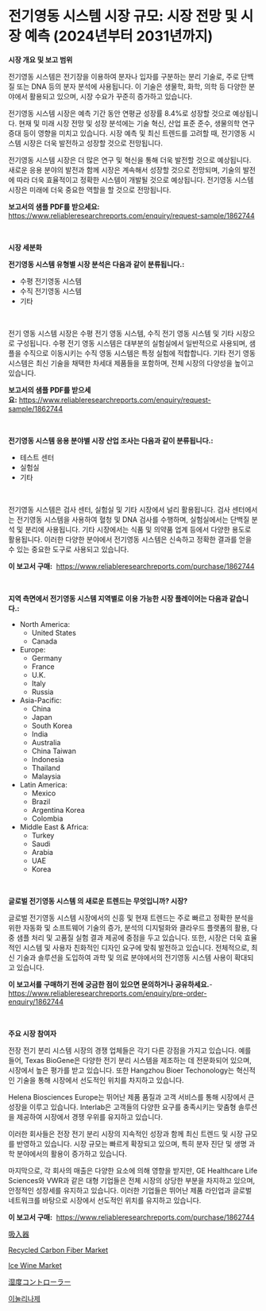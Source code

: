 <p><h1>전기영동 시스템 시장 규모: 시장 전망 및 시장 예측 (2024년부터 2031년까지)</h1></p><p><strong>시장 개요 및 보고 범위</strong></p>
<p><p>전기영동 시스템은 전기장을 이용하여 분자나 입자를 구분하는 분리 기술로, 주로 단백질 또는 DNA 등의 분자 분석에 사용됩니다. 이 기술은 생물학, 화학, 의학 등 다양한 분야에서 활용되고 있으며, 시장 수요가 꾸준히 증가하고 있습니다.</p><p>전기영동 시스템 시장은 예측 기간 동안 연평균 성장률 8.4%로 성장할 것으로 예상됩니다. 현재 및 미래 시장 전망 및 성장 분석에는 기술 혁신, 산업 표준 준수, 생물의학 연구 증대 등이 영향을 미치고 있습니다. 시장 예측 및 최신 트렌드를 고려할 때, 전기영동 시스템 시장은 더욱 발전하고 성장할 것으로 전망됩니다.</p><p>전기영동 시스템 시장은 더 많은 연구 및 혁신을 통해 더욱 발전할 것으로 예상됩니다. 새로운 응용 분야의 발전과 함께 시장은 계속해서 성장할 것으로 전망되며, 기술의 발전에 따라 더욱 효율적이고 정확한 시스템이 개발될 것으로 예상됩니다. 전기영동 시스템 시장은 미래에 더욱 중요한 역할을 할 것으로 전망됩니다.</p></p>
<p><strong>보고서의 샘플 PDF를 받으세요:</strong> <a href="https://www.reliableresearchreports.com/enquiry/request-sample/1862744">https://www.reliableresearchreports.com/enquiry/request-sample/1862744</a></p>
<p>&nbsp;</p>
<p><strong>시장 세분화</strong></p>
<p><strong>전기영동 시스템 유형별 시장 분석은 다음과 같이 분류됩니다.:</strong></p>
<p><ul><li>수평 전기영동 시스템</li><li>수직 전기영동 시스템</li><li>기타</li></ul></p>
<p>&nbsp;</p>
<p><p>전기 영동 시스템 시장은 수평 전기 영동 시스템, 수직 전기 영동 시스템 및 기타 시장으로 구성됩니다. 수평 전기 영동 시스템은 대부분의 실험실에서 일반적으로 사용되며, 샘플을 수직으로 이동시키는 수직 영동 시스템은 특정 실험에 적합합니다. 기타 전기 영동 시스템은 최신 기술을 채택한 차세대 제품들을 포함하며, 전체 시장의 다양성을 높이고 있습니다.</p></p>
<p><strong>보고서의 샘플 PDF를 받으세요:</strong>&nbsp;<a href="https://www.reliableresearchreports.com/enquiry/request-sample/1862744">https://www.reliableresearchreports.com/enquiry/request-sample/1862744</a></p>
<p>&nbsp;</p>
<p><strong> 전기영동 시스템 응용 분야별 시장 산업 조사는 다음과 같이 분류됩니다.:</strong></p>
<p><ul><li>테스트 센터</li><li>실험실</li><li>기타</li></ul></p>
<p>&nbsp;</p>
<p><p>전기영동 시스템은 검사 센터, 실험실 및 기타 시장에서 널리 활용됩니다. 검사 센터에서는 전기영동 시스템을 사용하여 혈청 및 DNA 검사를 수행하며, 실험실에서는 단백질 분석 및 분리에 사용됩니다. 기타 시장에서는 식품 및 의약품 업계 등에서 다양한 용도로 활용됩니다. 이러한 다양한 분야에서 전기영동 시스템은 신속하고 정확한 결과를 얻을 수 있는 중요한 도구로 사용되고 있습니다.</p></p>
<p><strong>이 보고서 구매:</strong>&nbsp; <a href="https://www.reliableresearchreports.com/purchase/1862744">https://www.reliableresearchreports.com/purchase/1862744</a></p>
<p>&nbsp;</p>
<p><strong>지역 측면에서 전기영동 시스템 지역별로 이용 가능한 시장 플레이어는 다음과 같습니다.:</strong></p>
<p><ul>
    <li>
        North America:
        <ul>
            <li>United States</li>
            <li>Canada</li>
        </ul>
    </li>
    <li>
        Europe:
        <ul>
            <li>Germany</li>
            <li>France</li>
            <li>U.K.</li>
            <li>Italy</li>
            <li>Russia</li>
        </ul>
    </li>
    <li>
        Asia-Pacific:
        <ul>
            <li>China</li>
            <li>Japan</li>
            <li>South Korea</li>
            <li>India</li>
            <li>Australia</li>
            <li>China Taiwan</li>
            <li>Indonesia</li>
            <li>Thailand</li>
            <li>Malaysia</li>
        </ul>
    </li>
    <li>
        Latin America:
        <ul>
            <li>Mexico</li>
            <li>Brazil</li>
            <li>Argentina Korea</li>
            <li>Colombia</li>
        </ul>
    </li>
    <li>
        Middle East & Africa:
        <ul>
            <li>Turkey</li>
            <li>Saudi</li>
            <li>Arabia</li>
            <li>UAE</li>
            <li>Korea</li>
        </ul>
    </li>
    </ul></p>
<p>&nbsp;</p>
<p><strong>글로벌 전기영동 시스템 의 새로운 트렌드는 무엇입니까? 시장?</strong></p>
<p><p>글로벌 전기영동 시스템 시장에서의 신흥 및 현재 트렌드는 주로 빠르고 정확한 분석을 위한 자동화 및 소프트웨어 기술의 증가, 분석의 디지털화와 클라우드 플랫폼의 활용, 다중 샘플 처리 및 고품질 실험 결과 제공에 중점을 두고 있습니다. 또한, 시장은 더욱 효율적인 시스템 및 사용자 친화적인 디자인 요구에 맞춰 발전하고 있습니다. 전체적으로, 최신 기술과 솔루션을 도입하여 과학 및 의료 분야에서의 전기영동 시스템 사용이 확대되고 있습니다.</p></p>
<p><strong>이 보고서를 구매하기 전에 궁금한 점이 있으면 문의하거나 공유하세요.</strong>- <a href="https://www.reliableresearchreports.com/enquiry/pre-order-enquiry/1862744">https://www.reliableresearchreports.com/enquiry/pre-order-enquiry/1862744</a></p>
<p>&nbsp;</p>
<p><strong>주요 시장 참여자</strong></p>
<p><p>전장 전기 분리 시스템 시장의 경쟁 업체들은 각기 다른 강점을 가지고 있습니다. 예를 들어, Texas BioGene은 다양한 전기 분리 시스템을 제조하는 데 전문화되어 있으며, 시장에서 높은 평가를 받고 있습니다. 또한 Hangzhou Bioer Techonology는 혁신적인 기술을 통해 시장에서 선도적인 위치를 차지하고 있습니다.</p><p>Helena Biosciences Europe는 뛰어난 제품 품질과 고객 서비스를 통해 시장에서 큰 성장을 이루고 있습니다. Interlab은 고객들의 다양한 요구를 충족시키는 맞춤형 솔루션을 제공하여 시장에서 경쟁 우위를 유지하고 있습니다.</p><p>이러한 회사들은 전장 전기 분리 시장의 지속적인 성장과 함께 최신 트렌드 및 시장 규모를 반영하고 있습니다. 시장 규모는 빠르게 확장되고 있으며, 특히 분자 진단 및 생명 과학 분야에서의 활용이 증가하고 있습니다.</p><p>마지막으로, 각 회사의 매출은 다양한 요소에 의해 영향을 받지만, GE Healthcare Life Sciences와 VWR과 같은 대형 기업들은 전체 시장의 상당한 부분을 차지하고 있으며, 안정적인 성장세를 유지하고 있습니다. 이러한 기업들은 뛰어난 제품 라인업과 글로벌 네트워크를 바탕으로 시장에서 선도적인 위치를 유지하고 있습니다.</p></p>
<p><strong>이 보고서 구매:</strong>&nbsp;&nbsp;<a href="https://www.reliableresearchreports.com/purchase/1862744">https://www.reliableresearchreports.com/purchase/1862744</a></p>
<p><p><a href="https://github.com/adcxff01450218/Market-Research-Report-List-1/blob/main/6482130192230.md">吸入器</a></p><p><a href="https://github.com/PeterParrish5/Market-Research-Report-List-3/blob/main/recycled-carbon-fiber-market.md">Recycled Carbon Fiber Market</a></p><p><a href="https://view.publitas.com/reportprime-1/ice-wine-market-size-growth-and-forecast-from-2024-2031/">Ice Wine Market</a></p><p><a href="https://github.com/xnljig2898992/Market-Research-Report-List-1/blob/main/8477684192229.md">湿度コントローラー</a></p><p><a href="https://github.com/trmesnao7959541/Market-Research-Report-List-1/blob/main/9278901192044.md">이눌리나제</a></p></p>
